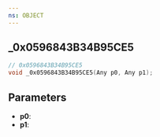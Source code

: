 ```yaml
---
ns: OBJECT
---
```

## _0x0596843B34B95CE5

```c
// 0x0596843B34B95CE5
void _0x0596843B34B95CE5(Any p0, Any p1);
```


## Parameters
* **p0**: 
* **p1**: 

